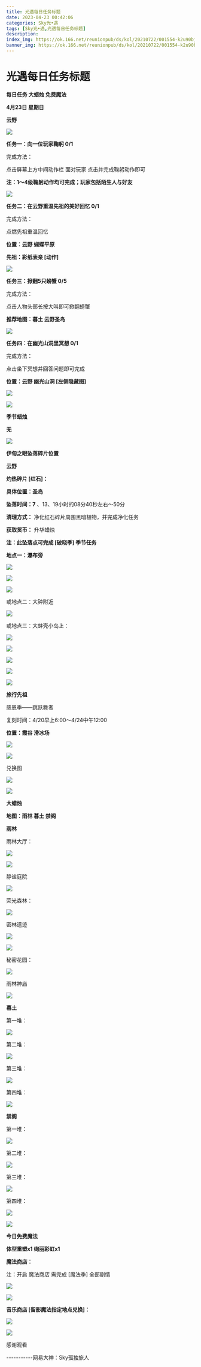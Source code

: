 ```yaml
---
title: 光遇每日任务标题
date: 2023-04-23 00:42:06
categories: Sky光•遇
tags: [Sky光•遇,光遇每日任务标题]
description: 
index_img: https://ok.166.net/reunionpub/ds/kol/20210722/001554-k2u90bj7ay.png?imageView&thumbnail=600x0&type=jpg
banner_img: https://ok.166.net/reunionpub/ds/kol/20210722/001554-k2u90bj7ay.png?imageView&thumbnail=600x0&type=jpg
---
```

# 光遇每日任务标题
**每日任务 大蜡烛 免费魔法**

 **4月23日 星期日**

 **云野**

![](https://img.166.net/reunionpub/ds/kol/20230423/002253-j73b2gzvod.jpeg)

 **任务一：向一位玩家鞠躬 0/1**

完成方法：

点击屏幕上方中间动作栏 面对玩家 点击并完成鞠躬动作即可

 **注：1～4级鞠躬动作均可完成；玩家包括陌生人与好友**

![](https://img.166.net/reunionpub/ds/kol/20230423/000811-qvj43w61ga.jpg)

 **任务二：在云野重温先祖的美好回忆 0/1**

完成方法：

点燃先祖重温回忆

 **位置：云野 蝴蝶平原**

 **先祖：彩纸表亲 [动作]**

![](https://img.166.net/reunionpub/ds/kol/20230423/000850-o3s4fwz6cq.jpg)

 **任务三：掀翻5只螃蟹 0/5**

完成方法：

点击人物头部长按大叫即可掀翻螃蟹

 **推荐地图：暮土 云野圣岛**

![](https://img.166.net/reunionpub/ds/kol/20230423/000911-zjvgb53tqn.jpg)

 **任务四：在幽光山洞里冥想 0/1**

完成方法：

点击坐下冥想并回答问题即可完成

 **位置：云野 幽光山洞 [左侧隐藏图]**

![](https://img.166.net/reunionpub/ds/kol/20230423/000926-blyj45g3v6.jpg)

![](https://img.166.net/reunionpub/ds/kol/20221018/100256-wzutnocka0.png)

 **季节蜡烛**

 **无**

![](https://img.166.net/reunionpub/ds/kol/20221130/005912-5mvshq9nf3.png)

 **伊甸之眼坠落碎片位置**

 **云野**

 **灼热碎片 [红石]：**

 **具体位置：圣岛**

 **坠落时间：7** 、13、19小时的08分40秒左右～50分

 **清理方式：** 净化红石碎片周围黑暗植物，并完成净化任务

 **获取货币：** 升华蜡烛

 **注：此坠落点可完成  [破晓季] 季节任务**

 **地点一：瀑布旁**

![](https://img.166.net/reunionpub/ds/kol/20230423/001451-2g58tnlbpa.jpeg)

![](https://img.166.net/reunionpub/ds/kol/20230423/001458-skdj8np2r1.jpeg)

![](https://img.166.net/reunionpub/ds/kol/20230423/001507-encikwq5po.jpeg)

或地点二：大钟附近

![](https://img.166.net/reunionpub/ds/kol/20230423/001611-kbjt6powh3.jpeg)

或地点三：大蚌壳小岛上：

![](https://img.166.net/reunionpub/ds/kol/20230423/001723-kv4rugscpl.jpeg)

![](https://img.166.net/reunionpub/ds/kol/20230423/001734-uqld3wf9nm.jpeg)

![](https://img.166.net/reunionpub/ds/kol/20230423/001746-v4ne3ls6bw.jpeg)

![](https://img.166.net/reunionpub/ds/kol/20230423/001753-wnlb4z1mtq.jpeg)

![](https://img.166.net/reunionpub/ds/kol/20230313/005012-cdpy0kr1uq.png)

 **旅行先祖**

感恩季——跳跃舞者

复刻时间：4/20早上6:00～4/24中午12:00

 **位置：霞谷 滑冰场**

![](https://img.166.net/reunionpub/ds/kol/20230419/225512-z154d0lhks.jpeg)

![](https://img.166.net/reunionpub/ds/kol/20230419/225520-7kw41eyufr.jpeg)

兑换图

![](https://img.166.net/reunionpub/ds/kol/20230421/003539-43p7ikavfj.jpeg)

![](https://img.166.net/reunionpub/ds/kol/20230313/005012-cdpy0kr1uq.png)

 **大蜡烛**

 **地图：雨林 暮土 禁阁**

 **雨林**

雨林大厅：

![](https://img.166.net/reunionpub/ds/kol/20230423/000437-8w4aqo6gs2.jpeg)

![](https://img.166.net/reunionpub/ds/kol/20230414/001148-hjlc2pudag.jpeg)

静谧庭院

![](https://img.166.net/reunionpub/ds/kol/20230423/000449-u8qfmd3wkr.jpeg)

荧光森林：

![](https://img.166.net/reunionpub/ds/kol/20230414/001239-onpdevbq9f.jpeg)

密林遗迹

![](https://img.166.net/reunionpub/ds/kol/20230423/000527-956z1lry7i.jpeg)

![](https://img.166.net/reunionpub/ds/kol/20230414/001418-r2tcwjazgp.jpeg)

秘密花园：

![](https://img.166.net/reunionpub/ds/kol/20230414/001316-7l6amydqhu.jpeg)

雨林神庙

![](https://img.166.net/reunionpub/ds/kol/20230423/000559-tr7dhv8lip.jpeg)

 **暮土**

第一堆：

![](https://img.166.net/reunionpub/ds/kol/20230423/000622-opzq4y0whc.jpeg)

第二堆：

![](https://img.166.net/reunionpub/ds/kol/20230423/000627-7thqslrd9a.jpeg)

第三堆：

![](https://img.166.net/reunionpub/ds/kol/20230423/000635-tply310sio.jpeg)

第四堆：

![](https://img.166.net/reunionpub/ds/kol/20230423/000640-5yu2wmqlb0.jpeg)

 **禁阁**

第一堆：

![](https://img.166.net/reunionpub/ds/kol/20230423/000312-qnb237t0kl.jpeg)

第二堆：

![](https://img.166.net/reunionpub/ds/kol/20230423/000318-f3gky7ne28.jpeg)

第三堆：

![](https://img.166.net/reunionpub/ds/kol/20230423/000324-nt9d6ek1ra.jpeg)

第四堆：

![](https://img.166.net/reunionpub/ds/kol/20230423/000331-e1sf48ch2i.jpeg)

![](https://img.166.net/reunionpub/ds/kol/20221018/100256-wzutnocka0.png)

 **今日免费魔法**

 **体型重塑x1 绚丽彩虹x1**

 **魔法商店：**

注：开启 魔法商店 需完成 [魔法季] 全部剧情

![](https://img.166.net/reunionpub/ds/kol/20221018/100559-oibznvdtus.png)

![](https://img.166.net/reunionpub/ds/kol/20230423/000219-s18vyksu94.jpeg)

 **音乐商店 [留影魔法指定地点兑换]：**

![](https://img.166.net/reunionpub/ds/kol/20230421/235902-jgs73mcaow.jpeg)

 **![](https://img.166.net/reunionpub/ds/kol/20221018/100256-wzutnocka0.png)**

感谢观看

\-----------网易大神：Sky孤独旅人

